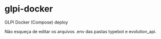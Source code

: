 # glpi-docker
GLPI Docker (Compose) deploy


Não esqueça de editar os arquivos .env das pastas typebot e evolution_api.
